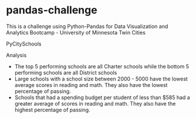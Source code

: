 # pandas-challenge
This is a challenge using Python-Pandas for Data Visualization and Analytics Bootcamp - University of Minnesota Twin Cities

PyCitySchools

Analysis
 - The top 5 performing schools are all Charter schools while the bottom 5 performing schools are all District schools
 - Large schools with a school size between 2000 - 5000 have the lowest average scores in reading and math. They also have the lowest percentage of passing.
 - Schools that had a spending budget per student of less than $585 had a greater average of scores in reading and math. They also have the highest percentage of passing.

